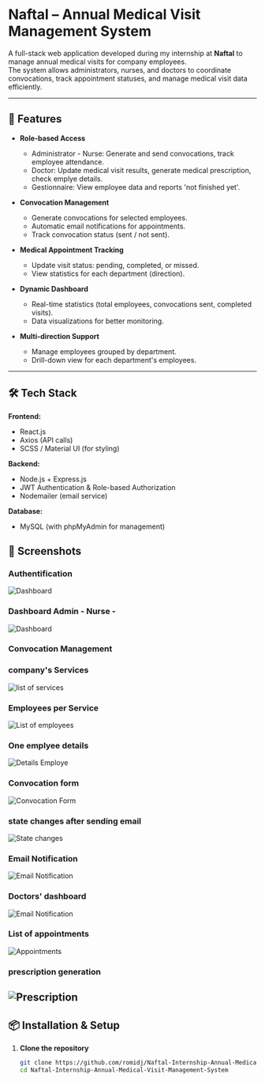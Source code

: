 # Naftal – Annual Medical Visit Management System

A full-stack web application developed during my internship at **Naftal** to manage annual medical visits for company employees.  
The system allows administrators, nurses, and doctors to coordinate convocations, track appointment statuses, and manage medical visit data efficiently.

---

## 🚀 Features

- **Role-based Access**
  - Administrator - Nurse: Generate and send convocations, track employee attendance.
  - Doctor: Update medical visit results, generate medical prescription, check emplye details.
  - Gestionnaire: View employee data and reports 'not finished yet'.

- **Convocation Management**
  - Generate convocations for selected employees.
  - Automatic email notifications for appointments.
  - Track convocation status (sent / not sent).

- **Medical Appointment Tracking**
  - Update visit status: pending, completed, or missed.
  - View statistics for each department (direction).

- **Dynamic Dashboard**
  - Real-time statistics (total employees, convocations sent, completed visits).
  - Data visualizations for better monitoring.

- **Multi-direction Support**
  - Manage employees grouped by department.
  - Drill-down view for each department's employees.

---

## 🛠️ Tech Stack

**Frontend:**  
- React.js  
- Axios (API calls)  
- SCSS / Material UI (for styling)  

**Backend:**  
- Node.js + Express.js  
- JWT Authentication & Role-based Authorization  
- Nodemailer (email service)  

**Database:**  
- MySQL (with phpMyAdmin for management)


## 📸 Screenshots

### Authentification
![Dashboard](./Screenshots/Authentification.png)


### Dashboard Admin - Nurse -
![Dashboard](./Screenshots/dashboard.png)

### Convocation Management
### company's Services
![list of services](./Screenshots/list_direction_admin.png)
### Employees per Service
![List of employees](./Screenshots/employees.png)
### One emplyee details
![Details Employe](./Screenshots/detail_emp.png)
### Convocation form
![Convocation Form](./Screenshots/sendEMail.png)

### state changes after sending email
![State changes](./Screenshots/stateChangeRDV.png)

### Email Notification
![Email Notification](./Screenshots/Email.png)

### Doctors' dashboard
![Email Notification](./Screenshots/doctordashboard.png)

### List of appointments
![Appointments](./Screenshots/Convocations.png)
### prescription generation

![Prescription](./Screenshots/Prescription.png)
---

## 📦 Installation & Setup

1. **Clone the repository**
   ```bash
   git clone https://github.com/romidj/Naftal-Internship-Annual-Medical-Visit-Management-System.git
   cd Naftal-Internship-Annual-Medical-Visit-Management-System



